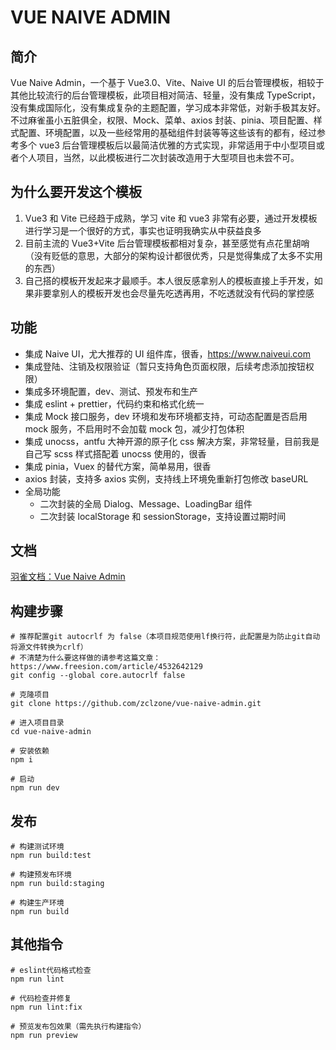 # VUE NAIVE ADMIN

## 简介

Vue Naive Admin，一个基于 Vue3.0、Vite、Naive UI 的后台管理模板，相较于其他比较流行的后台管理模板，此项目相对简洁、轻量，没有集成 TypeScript，没有集成国际化，没有集成复杂的主题配置，学习成本非常低，对新手极其友好。不过麻雀虽小五脏俱全，权限、Mock、菜单、axios 封装、pinia、项目配置、样式配置、环境配置，以及一些经常用的基础组件封装等等这些该有的都有，经过参考多个 vue3 后台管理模板后以最简洁优雅的方式实现，非常适用于中小型项目或者个人项目，当然，以此模板进行二次封装改造用于大型项目也未尝不可。

## 为什么要开发这个模板

1. Vue3 和 Vite 已经趋于成熟，学习 vite 和 vue3 非常有必要，通过开发模板进行学习是一个很好的方式，事实也证明我确实从中获益良多
2. 目前主流的 Vue3+Vite 后台管理模板都相对复杂，甚至感觉有点花里胡哨（没有贬低的意思，大部分的架构设计都很优秀，只是觉得集成了太多不实用的东西）
3. 自己搭的模板开发起来才最顺手。本人很反感拿别人的模板直接上手开发，如果非要拿别人的模板开发也会尽量先吃透再用，不吃透就没有代码的掌控感

## 功能

- 集成 Naive UI，尤大推荐的 UI 组件库，很香，https://www.naiveui.com
- 集成登陆、注销及权限验证（暂只支持角色页面权限，后续考虑添加按钮权限）
- 集成多环境配置，dev、测试、预发布和生产
- 集成 eslint + prettier，代码约束和格式化统一
- 集成 Mock 接口服务，dev 环境和发布环境都支持，可动态配置是否启用 mock 服务，不启用时不会加载 mock 包，减少打包体积
- 集成 unocss，antfu 大神开源的原子化 css 解决方案，非常轻量，目前我是自己写 scss 样式搭配着 unocss 使用的，很香
- 集成 pinia，Vuex 的替代方案，简单易用，很香
- axios 封装，支持多 axios 实例，支持线上环境免重新打包修改 baseURL
- 全局功能
  - 二次封装的全局 Dialog、Message、LoadingBar 组件
  - 二次封装 localStorage 和 sessionStorage，支持设置过期时间

## 文档

[羽雀文档：Vue Naive Admin](https://www.yuque.com/qszone/vue-naive-admin)

## 构建步骤

```shell
# 推荐配置git autocrlf 为 false（本项目规范使用lf换行符，此配置是为防止git自动将源文件转换为crlf）
# 不清楚为什么要这样做的请参考这篇文章：https://www.freesion.com/article/4532642129
git config --global core.autocrlf false

# 克隆项目
git clone https://github.com/zclzone/vue-naive-admin.git

# 进入项目目录
cd vue-naive-admin

# 安装依赖
npm i

# 启动
npm run dev
```

## 发布

```shell
# 构建测试环境
npm run build:test

# 构建预发布环境
npm run build:staging

# 构建生产环境
npm run build
```

## 其他指令

```shell
# eslint代码格式检查
npm run lint

# 代码检查并修复
npm run lint:fix

# 预览发布包效果（需先执行构建指令）
npm run preview
```
